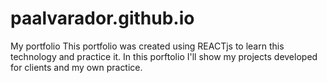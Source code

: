 # paalvarador.github.io

My portfolio
This portfolio was created using REACTjs to learn this technology and practice it. In this porftolio I'll show my projects developed for clients and my own practice.

